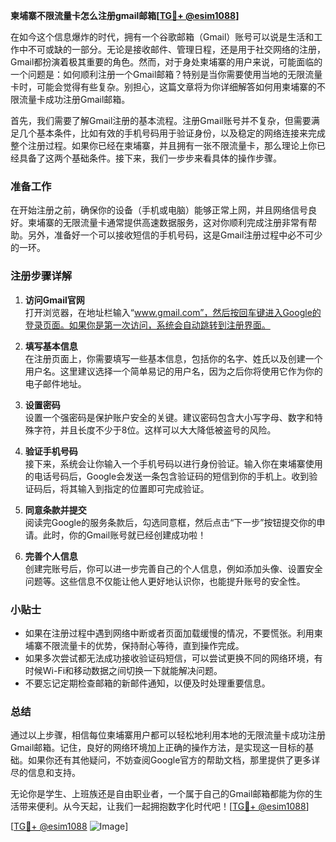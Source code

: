**柬埔寨不限流量卡怎么注册gmail邮箱[[TG💪+ @esim1088](https://t.me/s/esim1088)]**

在如今这个信息爆炸的时代，拥有一个谷歌邮箱（Gmail）账号可以说是生活和工作中不可或缺的一部分。无论是接收邮件、管理日程，还是用于社交网络的注册，Gmail都扮演着极其重要的角色。然而，对于身处柬埔寨的用户来说，可能面临的一个问题是：如何顺利注册一个Gmail邮箱？特别是当你需要使用当地的无限流量卡时，可能会觉得有些复杂。别担心，这篇文章将为你详细解答如何用柬埔寨的不限流量卡成功注册Gmail邮箱。

首先，我们需要了解Gmail注册的基本流程。注册Gmail账号并不复杂，但需要满足几个基本条件，比如有效的手机号码用于验证身份，以及稳定的网络连接来完成整个注册过程。如果你已经在柬埔寨，并且拥有一张不限流量卡，那么理论上你已经具备了这两个基础条件。接下来，我们一步步来看具体的操作步骤。

### 准备工作

在开始注册之前，确保你的设备（手机或电脑）能够正常上网，并且网络信号良好。柬埔寨的无限流量卡通常提供高速数据服务，这对你顺利完成注册非常有帮助。另外，准备好一个可以接收短信的手机号码，这是Gmail注册过程中必不可少的一环。

### 注册步骤详解

1. **访问Gmail官网**  
   打开浏览器，在地址栏输入“www.gmail.com”，然后按回车键进入Google的登录页面。如果你是第一次访问，系统会自动跳转到注册界面。

2. **填写基本信息**  
   在注册页面上，你需要填写一些基本信息，包括你的名字、姓氏以及创建一个用户名。这里建议选择一个简单易记的用户名，因为之后你将使用它作为你的电子邮件地址。

3. **设置密码**  
   设置一个强密码是保护账户安全的关键。建议密码包含大小写字母、数字和特殊字符，并且长度不少于8位。这样可以大大降低被盗号的风险。

4. **验证手机号码**  
   接下来，系统会让你输入一个手机号码以进行身份验证。输入你在柬埔寨使用的电话号码后，Google会发送一条包含验证码的短信到你的手机上。收到验证码后，将其输入到指定的位置即可完成验证。

5. **同意条款并提交**  
   阅读完Google的服务条款后，勾选同意框，然后点击“下一步”按钮提交你的申请。此时，你的Gmail账号就已经创建成功啦！

6. **完善个人信息**  
   创建完账号后，你可以进一步完善自己的个人信息，例如添加头像、设置安全问题等。这些信息不仅能让他人更好地认识你，也能提升账号的安全性。

### 小贴士

- 如果在注册过程中遇到网络中断或者页面加载缓慢的情况，不要慌张。利用柬埔寨不限流量卡的优势，保持耐心等待，直到操作完成。
- 如果多次尝试都无法成功接收验证码短信，可以尝试更换不同的网络环境，有时候Wi-Fi和移动数据之间切换一下就能解决问题。
- 不要忘记定期检查邮箱的新邮件通知，以便及时处理重要信息。

### 总结

通过以上步骤，相信每位柬埔寨用户都可以轻松地利用本地的无限流量卡成功注册Gmail邮箱。记住，良好的网络环境加上正确的操作方法，是实现这一目标的基础。如果你还有其他疑问，不妨查阅Google官方的帮助文档，那里提供了更多详尽的信息和支持。

无论你是学生、上班族还是自由职业者，一个属于自己的Gmail邮箱都能为你的生活带来便利。从今天起，让我们一起拥抱数字化时代吧！[[TG💪+ @esim1088](https://t.me/s/esim1088)]

[[TG💪+ @esim1088](https://t.me/s/esim1088) ![Image](https://i.postimg.cc/4NQfJmqS/Snipaste-2025-05-13-00-14-12.png)]